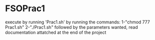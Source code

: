 # FSOPrac1
execute by running 'Prac1.sh' by running the commands:
  1-"chmod 777 Prac1.sh"
  2-"./Prac1.sh" followed by the parameters wanted, read documentation attatched at the end of the project

